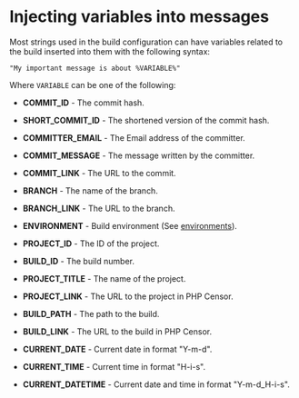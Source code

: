 Injecting variables into messages
=================================

Most strings used in the build configuration can have variables related to the build inserted into them with the 
following syntax:

```
"My important message is about %VARIABLE%"
```

Where `VARIABLE` can be one of the following:

* **COMMIT_ID** - The commit hash.

* **SHORT_COMMIT_ID** - The shortened version of the commit hash.

* **COMMITTER_EMAIL** - The Email address of the committer.

* **COMMIT_MESSAGE** - The message written by the committer.

* **COMMIT_LINK** - The URL to the commit.

* **BRANCH** - The name of the branch.

* **BRANCH_LINK** - The URL to the branch.

* **ENVIRONMENT** - Build environment (See [environments](environments.md)).

* **PROJECT_ID** - The ID of the project.

* **BUILD_ID** - The build number.

* **PROJECT_TITLE** - The name of the project.

* **PROJECT_LINK** - The URL to the project in PHP Censor.

* **BUILD_PATH** - The path to the build.

* **BUILD_LINK** - The URL to the build in PHP Censor.

* **CURRENT_DATE** - Current date in format "Y-m-d".

* **CURRENT_TIME** - Current time in format "H-i-s".

* **CURRENT_DATETIME** - Current date and time in format "Y-m-d_H-i-s".
